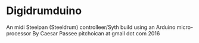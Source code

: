 # Digidrumduino
An midi Steelpan (Steeldrum) controlleer/Syth
build using an Arduino micro-processor
By Caesar Passee
pitchoican at gmail dot com
2016
